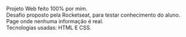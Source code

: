 Projeto Web feito 100% por mim. <br>
Desafio proposto pela Rocketseat, para testar conhecimento do aluno. <br>
Page onde nenhuma informação é real. <br>
Tecnologias usadas:  HTML E CSS.
